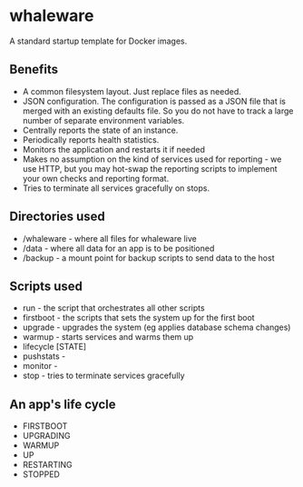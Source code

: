 whaleware
=========

A standard startup template for Docker images.

Benefits
--------
- A common filesystem layout. Just replace files as needed.
- JSON configuration. The configuration is passed as a JSON file that is merged with an existing defaults file. 
  So you do not have to track a large number of separate environment variables. 
- Centrally reports the state of an instance. 
- Periodically reports health statistics.
- Monitors the application and restarts it if needed
- Makes no assumption on the kind of services used for reporting - we use HTTP, but you may hot-swap the reporting
  scripts to implement your own checks and reporting format.
- Tries to terminate all services gracefully on stops.



Directories used
----------------

- /whaleware - where all files for whaleware live
- /data - where all data for an app is to be positioned
- /backup - a mount point for backup scripts to send data to the host


Scripts used
------------

- run - the script that orchestrates all other scripts
- firstboot - the scripts that sets the system up for the first boot
- upgrade - upgrades the system (eg applies database schema changes)
- warmup - starts services and warms them up
- lifecycle [STATE]
- pushstats -
- monitor -
- stop - tries to terminate services gracefully



An app's life cycle
-------------------

- FIRSTBOOT
- UPGRADING
- WARMUP
- UP
- RESTARTING
- STOPPED



